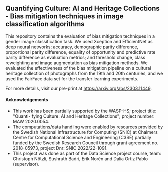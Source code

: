 ## Quantifying Culture: AI and Heritage Collections - Bias mitigation techniques in image classification algorithms

This repository contains the evaluation of bias mitigation techniques in a gender image classification task. We used Xception and EfficientNet as deep neural networks; accuracy, demographic parity difference, proportional parity difference, equality of opportunity and predictive rate parity difference as evaluation metrics; and threshold change, class reweighting and image augmentation as bias mitigation methods. We evaluated the effectiveness of the bias mitigation pipeline on a cultural heritage collection of photographs from the 19th and 20th centuries, and we used the FairFace data set for the transfer learning experiments. 

For more details, visit our pre-print at https://arxiv.org/abs/2303.11449.

#### Acknowledgements
* This work has been partially supported by the WASP-HS; project title: "Quanti- fying Culture: AI and Heritage Collections"; project number: MAW 2020.0054.
* The computations/data handling were enabled by resources provided by the Swedish National Infrastructure for Computing (SNIC) at Chalmers Centre for Computational Science and Engineering (C3SE) partially funded by the Swedish Research Council through grant agreement no. 2018-05973, project Dnr: SNIC 2022/22-1091.
* This project was done as part of the Data Science project course, team: Christoph Nötzli, Sushruth Badri, Erik Norén and Dalia Ortiz Pablo (supervisor).

